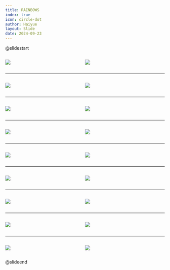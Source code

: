 ```yaml
---
title: RAINBOWS
index: true
icon: circle-dot
author: Haiyue
layout: Slide
date: 2024-09-23
---
```

 
@slidestart

<div style="display:flex">
<div style="flex:1">

![](https://raw.githubusercontent.com/yclord/reading/refs/heads/master/english/Level-M/RAINBOWS/001.webp)
</div>
<div style="flex:1">

![](https://raw.githubusercontent.com/yclord/reading/refs/heads/master/english/Level-M/RAINBOWS/002.webp)
</div>
</div>

---

<div style="display:flex">
<div style="flex:1">

![](https://raw.githubusercontent.com/yclord/reading/refs/heads/master/english/Level-M/RAINBOWS/003.webp)
</div>
<div style="flex:1">

![](https://raw.githubusercontent.com/yclord/reading/refs/heads/master/english/Level-M/RAINBOWS/004.webp)
</div>
</div>

---

<div style="display:flex">
<div style="flex:1">

![](https://raw.githubusercontent.com/yclord/reading/refs/heads/master/english/Level-M/RAINBOWS/005.webp)
</div>
<div style="flex:1">

![](https://raw.githubusercontent.com/yclord/reading/refs/heads/master/english/Level-M/RAINBOWS/006.webp)
</div>
</div>

---

<div style="display:flex">
<div style="flex:1">

![](https://raw.githubusercontent.com/yclord/reading/refs/heads/master/english/Level-M/RAINBOWS/007.webp)
</div>
<div style="flex:1">

![](https://raw.githubusercontent.com/yclord/reading/refs/heads/master/english/Level-M/RAINBOWS/008.webp)
</div>
</div>

---

<div style="display:flex">
<div style="flex:1">

![](https://raw.githubusercontent.com/yclord/reading/refs/heads/master/english/Level-M/RAINBOWS/009.webp)
</div>
<div style="flex:1">

![](https://raw.githubusercontent.com/yclord/reading/refs/heads/master/english/Level-M/RAINBOWS/010.webp)
</div>
</div>

---

<div style="display:flex">
<div style="flex:1">

![](https://raw.githubusercontent.com/yclord/reading/refs/heads/master/english/Level-M/RAINBOWS/011.webp)
</div>
<div style="flex:1">

![](https://raw.githubusercontent.com/yclord/reading/refs/heads/master/english/Level-M/RAINBOWS/012.webp)
</div>
</div>

---

<div style="display:flex">
<div style="flex:1">

![](https://raw.githubusercontent.com/yclord/reading/refs/heads/master/english/Level-M/RAINBOWS/013.webp)
</div>
<div style="flex:1">

![](https://raw.githubusercontent.com/yclord/reading/refs/heads/master/english/Level-M/RAINBOWS/014.webp)
</div>
</div>

---

<div style="display:flex">
<div style="flex:1">

![](https://raw.githubusercontent.com/yclord/reading/refs/heads/master/english/Level-M/RAINBOWS/015.webp)
</div>
<div style="flex:1">

![](https://raw.githubusercontent.com/yclord/reading/refs/heads/master/english/Level-M/RAINBOWS/016.webp)
</div>
</div>

---

<div style="display:flex">
<div style="flex:1">

![](https://raw.githubusercontent.com/yclord/reading/refs/heads/master/english/Level-M/RAINBOWS/017.webp)
</div>
<div style="flex:1">

![](https://raw.githubusercontent.com/yclord/reading/refs/heads/master/english/Level-M/RAINBOWS/018.webp)
</div>
</div>

@slideend